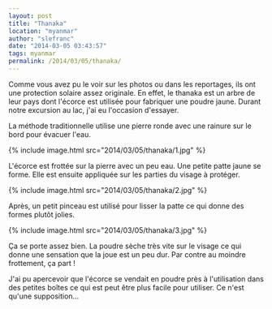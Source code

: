```yaml
---
layout: post
title: "Thanaka"
location: "myanmar"
author: "slefranc"
date: "2014-03-05 03:43:57"
tags: myanmar
permalink: /2014/03/05/thanaka/
---
```

Comme vous avez pu le voir sur les photos ou dans les reportages, ils ont une protection solaire assez originale.
En effet, le thanaka est un arbre de leur pays dont l'écorce est utilisée pour fabriquer une poudre jaune.
Durant notre excursion au lac, j'ai eu l'occasion d'essayer.

La méthode traditionnelle utilise une pierre ronde avec une rainure sur le bord pour évacuer l'eau. 

{% include image.html src="2014/03/05/thanaka/1.jpg" %}

L'écorce est frottée sur la pierre avec un peu eau. Une petite patte jaune se forme. Elle est ensuite appliquée sur les parties du visage à protéger.

{% include image.html src="2014/03/05/thanaka/2.jpg" %}

Après, un petit pinceau est utilisé pour lisser la patte ce qui donne des formes plutôt jolies. 

{% include image.html src="2014/03/05/thanaka/3.jpg" %}

Ça se porte assez bien. La poudre sèche très vite sur le visage ce qui donne une sensation que la joue est un peu dur. Par contre au moindre frottement, ça part !

J'ai pu apercevoir que l'écorce se vendait en poudre près à l'utilisation dans des petites boîtes ce qui est peut être plus facile pour utiliser. Ce n'est qu'une supposition... 